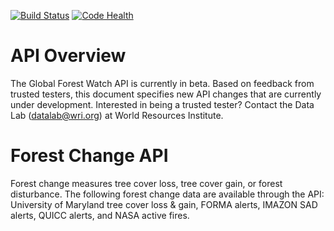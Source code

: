[![Build Status](https://travis-ci.org/wri/gfw-api.svg?branch=feature%2Fv1)](https://travis-ci.org/wri/gfw-api) [![Code Health](https://landscape.io/github/wri/gfw-api/feature/v1/landscape.png)](https://landscape.io/github/wri/gfw-api/feature/v1)

# API Overview

The Global Forest Watch API is currently in beta. Based on feedback from trusted testers, this document specifies new API changes that are currently under development. Interested in being a trusted tester? Contact the Data Lab (datalab@wri.org) at World Resources Institute. 

# Forest Change API

Forest change measures tree cover loss, tree cover gain, or forest disturbance. The following forest change data are available through the API: University of Maryland tree cover loss & gain, FORMA alerts, IMAZON SAD alerts, QUICC alerts, and NASA active fires.
